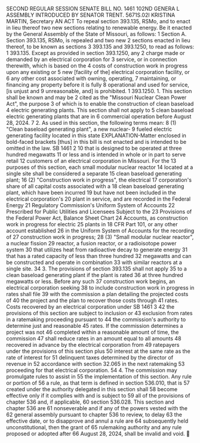 SECOND REGULAR SESSION
SENATE BILL NO. 1461
102ND GENERA L ASSEMBLY
INTRODUCED BY SENATOR TRENT.
5671S.02I KRISTINA MARTIN, Secretary
AN ACT
To repeal section 393.135, RSMo, and to enact in lieu thereof two new sections relating to
renewable energy.
Be it enacted by the General Assembly of the State of Missouri, as follows:
1 Section A. Section 393.135, RSMo, is repealed and two new
2 sections enacted in lieu thereof, to be known as sections
3 393.135 and 393.1250, to read as follows:
1 393.135. Except as provided in section 393.1250, any
2 charge made or demanded by an electrical corporation for
3 service, or in connection therewith, which is based on the
4 costs of construction work in progress upon any existing or
5 new [facility of the] electrical corporation facility, or
6 any other cost associated with owning, operating,
7 maintaining, or financing any property before it is fully
8 operational and used for service, [is unjust and
9 unreasonable, and] is prohibited.
1 393.1250. 1. This section shall be known and may be
2 cited as the "Missouri Nuclear Clean Power Act", the purpose
3 of which is to enable the construction of clean baseload
4 electric generating plants. This section shall not apply to
5 clean baseload electric generating plants that are in
6 commercial operation before August 28, 2024.
7 2. As used in this section, the following terms mean:
8 (1) "Clean baseload generating plant", a new nuclear-
9 fueled electric generating facility located in this state
EXPLANATION-Matter enclosed in bold-faced brackets [thus] in this bill is not enacted
and is intended to be omitted in the law.
SB 1461 2
10 that is designed to be operated at three hundred megawatts
11 or less and is intended in whole or in part to serve retail
12 customers of an electrical corporation in Missouri. For the
13 purposes of this section, each small modular nuclear reactor
14 located at a single site shall be considered a separate
15 clean baseload generating plant;
16 (2) "Construction work in progress", the electrical
17 corporation's share of all capital costs associated with a
18 clean baseload generating plant, which have been incurred
19 but have not been included in the electrical corporation's
20 plant in service, and are recorded in the Federal Energy
21 Regulatory Commission's Uniform System of Accounts
22 Prescribed for Public Utilities and Licensees Subject to the
23 Provisions of the Federal Power Act, Balance Sheet Chart
24 Accounts, as construction work in progress for electric
25 plants in 18 CFR Part 101, or any other account established
26 in the Uniform System of Accounts for the recording of
27 construction work in progress;
28 (3) "Small modular nuclear reactor", a nuclear fission
29 reactor, a fusion reactor, or a radioisotope power system
30 that utilizes heat from radioactive decay to generate energy
31 that has a rated capacity of less than three hundred
32 megawatts and can be constructed and operate in combination
33 with similar reactors at a single site.
34 3. The provisions of section 393.135 shall not apply
35 to a clean baseload generating plant if the plant is rated
36 at three hundred megawatts or less. Before any such
37 construction work begins, an electrical corporation seeking
38 to include construction work in progress in rates shall file
39 with the commission a plan detailing the projected costs of
40 the project and the plan to recover those costs through
41 rates. Costs recovered by an electrical corporation under
SB 1461 3
42 the provisions of this section are subject to inclusion or
43 exclusion from rates in a ratemaking proceeding pursuant to
44 the commission's authority to determine just and reasonable
45 rates. If the commission determines a project was not
46 completed within a reasonable amount of time, the commission
47 shall reduce rates in an amount equal to all amounts
48 recovered in advance by the electrical corporation from
49 ratepayers under the provisions of this section plus
50 interest at the same rate as the rate of interest for
51 delinquent taxes determined by the director of revenue in
52 accordance with section 32.065 in the next ratemaking
53 proceeding for that electrical corporation.
54 4. The commission may promulgate rules to assist in
55 the implementation of this section. Any rule or portion of
56 a rule, as that term is defined in section 536.010, that is
57 created under the authority delegated in this section shall
58 become effective only if it complies with and is subject to
59 all of the provisions of chapter 536 and, if applicable,
60 section 536.028. This section and chapter 536 are
61 nonseverable and if any of the powers vested with the
62 general assembly pursuant to chapter 536 to review, to delay
63 the effective date, or to disapprove and annul a rule are
64 subsequently held unconstitutional, then the grant of
65 rulemaking authority and any rule proposed or adopted after
66 August 28, 2024, shall be invalid and void.
